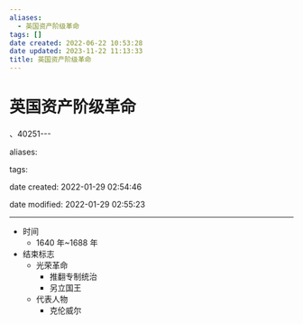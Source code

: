 ```yaml
---
aliases:
  - 英国资产阶级革命
tags: []
date created: 2022-06-22 10:53:28
date updated: 2023-11-22 11:13:33
title: 英国资产阶级革命
---
```


# 英国资产阶级革命

、40251---

aliases:

tags:

date created: 2022-01-29 02:54:46

date modified: 2022-01-29 02:55:23

---

- 时间
  - 1640 年~1688 年
- 结束标志
  - 光荣革命
    - 推翻专制统治
    - 另立国王
  - 代表人物
    - 克伦威尔
